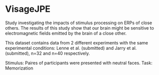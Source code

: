 # VisageJPE

Study investigating the impacts of stimulus processing on ERPs of close others.
The results of this study show that our brain might be sensitive to electromagnetic
fields emitted by the brain of a close other. 

This dataset contains data from 2 different experiments with the same experimental conditions: Lenne et al. (submitted) and Jarry et al. (submitted), n=32 and n=40 respectively. 

Stimulus: Paires of participants were presented with neutral faces. 
Task: Memorization 
